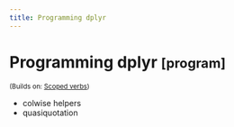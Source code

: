 ```yaml
---
title: Programming dplyr
---
```


<!-- Generated automatically from manip-programming.yml. Do not edit by hand -->

# Programming dplyr <small class='program'>[program]</small>
<small>(Builds on: [Scoped verbs](manip-scoped.md))</small>


-   colwise helpers
-   quasiquotation
